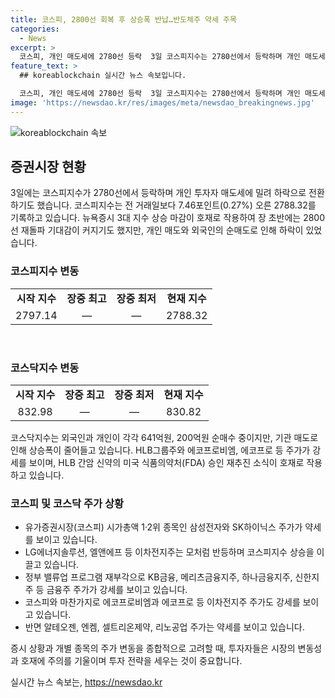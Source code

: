 ```yaml
---
title: 코스피, 2800선 회복 후 상승폭 반납…반도체주 약세 주목
categories:
  - News
excerpt: >
  코스피, 개인 매도세에 2780선 등락  3일 코스피지수는 2780선에서 등락하며 개인 매도세에 밀려 등락 중이다. 미국증시 호재와 외국인·개인 매수세로 기대감이 커지는 가운데, 삼성전자와 SK하이닉스 주가는 약세를 보이고 있으며 이차전지주와 금융주는 높은 상승세를 이어가고 있다. 코스닥지수도 외국인과 개인 매수가 있지만, 기관의 매도세로 상승폭이 제한되고 있다. HLB그룹주와 이차전지주는 높은 상승세를 보이고 있으며 간암 신약의 FDA 승인 재추진 소식이 호재로 작용하고 있다.
feature_text: >
  ## koreablockchain 실시간 뉴스 속보입니다.

  코스피, 개인 매도세에 2780선 등락  3일 코스피지수는 2780선에서 등락하며 개인 매도세에 밀려 등락 중이다. 미국증시 호재와 외국인·개인 매수세로 기대감이 커지는 가운데, 삼성전자와 SK하이닉스 주가는 약세를 보이고 있으며 이차전지주와 금융주는 높은 상승세를 이어가고 있다. 코스닥지수도 외국인과 개인 매수가 있지만, 기관의 매도세로 상승폭이 제한되고 있다. HLB그룹주와 이차전지주는 높은 상승세를 보이고 있으며 간암 신약의 FDA 승인 재추진 소식이 호재로 작용하고 있다.
image: 'https://newsdao.kr/res/images/meta/newsdao_breakingnews.jpg'
---
```


<p><img src="https://newsdao.kr/res/images/meta/newsdao_breakingnews.jpg" alt="koreablockchain 속보" /></p>

<h2 data-ke-size="size26">증권시장 현황</h2>

<p data-ke-size="size16">3일에는 코스피지수가 2780선에서 등락하며 개인 투자자 매도세에 밀려 하락으로 전환하기도 했습니다. 코스피지수는 전 거래일보다 7.46포인트(0.27%) 오른 2788.32를 기록하고 있습니다. 뉴욕증시 3대 지수 상승 마감이 호재로 작용하여 장 초반에는 2800선 재돌파 기대감이 커지기도 했지만, 개인 매도와 외국인의 순매도로 인해 하락이 있었습니다.</p>

<h3>코스피지수 변동</h3>

<table>
    <tr>
        <td style="text-align: center; height: 17px;"><b>시작 지수</b></td>
        <td style="text-align: center; height: 17px;"><b>장중 최고</b></td>
        <td style="text-align: center; height: 17px;"><b>장중 최저</b></td>
        <td style="text-align: center; height: 17px;"><b>현재 지수</b></td>
    </tr>
    <tr>
        <td style="text-align: center; height: 17px;">2797.14</td>
        <td style="text-align: center; height: 17px;">—</td>
        <td style="text-align: center; height: 17px;">—</td>
        <td style="text-align: center; height: 17px;">2788.32</td>
    </tr>
</table>

<p data-ke-size="size16">&nbsp;</p>

<h3>코스닥지수 변동</h3>

<table>
    <tr>
        <td style="text-align: center;"><b>시작 지수</b></td>
        <td style="text-align: center;"><b>장중 최고</b></td>
        <td style="text-align: center;"><b>장중 최저</b></td>
        <td style="text-align: center;"><b>현재 지수</b></td>
    </tr>
    <tr>
        <td style="text-align: center;">832.98</td>
        <td style="text-align: center;">—</td>
        <td style="text-align: center;">—</td>
        <td style="text-align: center;">830.82</td>
    </tr>
</table>

<p data-ke-size="size16">코스닥지수는 외국인과 개인이 각각 641억원, 200억원 순매수 중이지만, 기관 매도로 인해 상승폭이 줄어들고 있습니다. HLB그룹주와 에코프로비엠, 에코프로 등 주가가 강세를 보이며, HLB 간암 신약의 미국 식품의약처(FDA) 승인 재추진 소식이 호재로 작용하고 있습니다.</p>

<h3>코스피 및 코스닥 주가 상황</h3>

<ul>
    <li>유가증권시장(코스피) 시가총액 1·2위 종목인 삼성전자와 SK하이닉스 주가가 약세를 보이고 있습니다.</li>
    <li>LG에너지솔루션, 엘앤에프 등 이차전지주는 모처럼 반등하며 코스피지수 상승을 이끌고 있습니다.</li>
    <li>정부 밸류업 프로그램 재부각으로 KB금융, 메리츠금융지주, 하나금융지주, 신한지주 등 금융주 주가가 강세를 보이고 있습니다.</li>
    <li>코스피와 마찬가지로 에코프로비엠과 에코프로 등 이차전지주 주가도 강세를 보이고 있습니다.</li>
    <li>반면 알테오젠, 엔켐, 셀트리온제약, 리노공업 주가는 약세를 보이고 있습니다.</li>
</ul>

<p data-ke-size="size16">증시 상황과 개별 종목의 주가 변동을 종합적으로 고려할 때, 투자자들은 시장의 변동성과 호재에 주의를 기울이며 투자 전략을 세우는 것이 중요합니다.</p>
실시간 뉴스 속보는, <a href="https://newsdao.kr" rel="dofollow">https://newsdao.kr</a>


